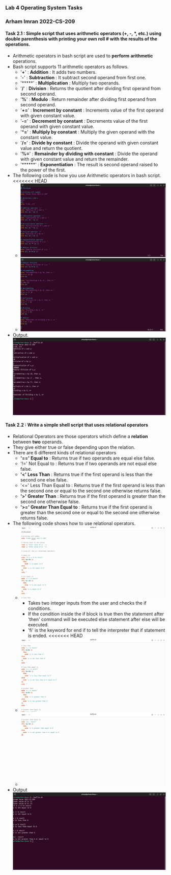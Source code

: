 ### Lab 4 Operating System Tasks

### **Arham Imran 2022-CS-209**

#### Task 2.1 : Simple script that uses **arithmetic** operators (+, -, *, etc.) using double parenthesis with printing your own roll # with the results of the operations.

- Arithmetic operators in bash script are used to **perform** **arithmetic** operations.
- Bash script supports 11 arithmetic operators as follows.
  - '**+**' : **Addition** : It adds two numbers.
  - '**-**' : **Subtraction** : It subtract second operand from first one.
  - '*****' : **Multiplication** : Multiply two operands.
  - '**/**' : **Division** : Returns the quotient after dividing first operand from second operand.
  - '**%**' : **Modulo** : Return remainder after dividing first operand from second operand.
  - '**+=**' : **Increment by constant** : Increments value of the first operand with given constant value.
  - '**-=**' : **Decrement by constant** : Decrements value of the first operand with given constant value.
  - '***=**' : **Multiply by constant** : Multiply the given operand with the constant value.
  - '**/=**' : **Divide by constant** : Divide the operand with given constant value and return the quotient.
  - '**%=**' : **Remainder by dividing with constant** : Divide the operand with given constant value and return the remainder.
  - '******' : **Exponentiation** : The result is second operand raised to the power of the first.
- The following code is how you use Arithmetic operators in bash script. 
<<<<<<< HEAD
  - ![](task_2_images\1.png)
  - ![](task_2_images\2.png)
- Output. ![](task_2_images\3.png)


#### Task 2.2 : Write a simple shell script that uses **relational** operators

- Relational Operators are those operators which define a **relation** between **two** operands.
- They give either true or false depending upon the relation.
- There are 6 different kinds of relational operators
  - **'==' Equal to** : Returns true if two operands are equal else false.
  - '!=' Not Equal to : Returns true if two operands are not equal else false.
  - **'<' Less Than** : Returns true if the first operand is less than the second one else false.
  - '<=' Less Than Equal to : Returns true if the first operand is less than the second one or equal to the second one otherwise returns false.
  - **'>' Greater Than** : Returns true if the first operand is greater than the second one otherwise false.
  - **'>=' Greater Than Equal to** : Returns true if the first operand is greater than the second one or equal to the second one otherwise returns false.
- The following code shows how to use relational operators.
  - ![](task_2_images\4.png)
    - Takes two integer inputs from the user and checks the if conditions.
    - If the condition inside the if block is true then the statement after 'then' command will be executed else statement after else will be executed. 
    - 'fi' is the keyword for end if to tell the interpreter that if statement is ended.
<<<<<<< HEAD
  - ![](task_2_images\5.png)
  - ![](task_2_images\6.png)
- Output ![](task_2_images\7.png)

